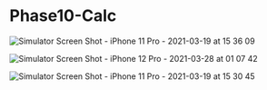 # Phase10-Calc


![Simulator Screen Shot - iPhone 11 Pro - 2021-03-19 at 15 36 09](https://user-images.githubusercontent.com/39175831/112737168-2200a780-8f61-11eb-9d15-b80e3f96a0db.png)


![Simulator Screen Shot - iPhone 12 Pro - 2021-03-28 at 01 07 42](https://user-images.githubusercontent.com/39175831/112737291-0fd33900-8f62-11eb-90be-8a9092b65ef3.png)


![Simulator Screen Shot - iPhone 11 Pro - 2021-03-19 at 15 30 45](https://user-images.githubusercontent.com/39175831/112737282-faf6a580-8f61-11eb-9ae3-d2a845352453.png)
